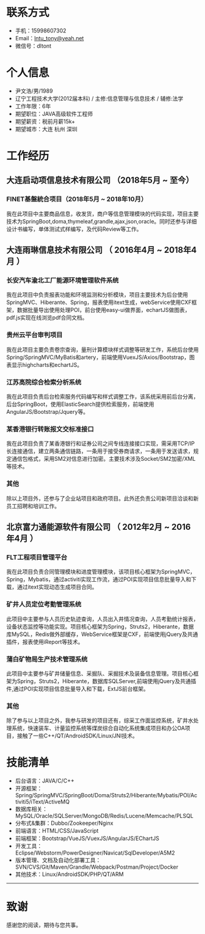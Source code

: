# 联系方式
- 手机：15998607302
- Email：lntu_tony@yeah.net 
- 微信号：dltont

# 个人信息
 - 尹文浩/男/1989
 - 辽宁工程技术大学(2012届本科) / 主修:信息管理与信息技术 / 辅修:法学
 - 工作年限：6年
 - 期望职位：JAVA高级软件工程师
 - 期望薪资：税前月薪15k+
 - 期望城市：大连 杭州 深圳
 
# 工作经历

## 大连启动项信息技术有限公司 （2018年5月 ~ 至今）

### FINET基盤統合项目（2018年5月 ~ 2018年10月）
我在此项目中主要商品信息，收发货，商户等信息管理模块的代码实现，项目主要技术为SpringBoot,doma,thymeleaf,grandle,ajax,json,oracle。同时还参与详细设计书编写，单体测试式样编写，及代码Review等工作。

## 大连雨琳信息技术有限公司 （ 2016年4月 ~ 2018年4月 ）

### 长安汽车渝北工厂能源环境管理软件系统
我在此项目中负责报表功能和环境监测和分析模块，项目主要技术为后台使用SpringMVC、Hiberante、Spring，报表使用itext生成，webService使用CXF框架，数据批量导出使用处理POI，前台使用easy-ui做界面，echartJS做图表，pdf.js实现在线浏览pdf合同文档。

### 贵州云平台审判项目 
我在此项目主要负责卷宗查询，量刑计算模块样式调整等研发工作，系统后台使用Spring/SpringMVC/MyBatis和artery，前端使用VuexJS/Axios/Bootstrap，图表显示highcharts和echartJS。

### 江苏高院综合检索分析系统
我在此项目负责后台检索服务代码编写和样式调整工作，该系统采用前后台分离，后台SpringBoot，使用ElasticSearch提供检索服务，前端使用AngularJS/Bootstrap/Jquery等。

### 某香港银行转账报文交标准接口
我在此项目负责了某香港银行和证券公司之间专线连接接口实现，需采用TCP/IP长连接通信，建立两条通信链路，一条用于接受券商请求，一条用于发送请求，规定通信包格式，采用SM2对信息进行加密。主要技术涉及Socket/SM2加密/XML等技术。

### 其他
除以上项目外，还参与了企业站项目和政府项目。此外还负责公司新项目洽谈和新员工招聘和培训工作。


## 北京富力通能源软件有限公司 （ 2012年2月 ~ 2016年4月 ）

### FLT工程项目管理平台
我在此项目负责合同管理模块和进度管理模块，该项目核心框架为SpringMVC，Spring，Mybatis，通过activiti实现工作流，通过POI实现项目信息批量导入和下载，通过itext实现动态生成项目合同。

### 矿井人员定位考勤管理系统
此项目中主要参与人员历史轨迹查询，人员出入井情况查询，人员考勤统计报表，设备状态监控等功能实现。项目核心框架为Spring，Struts2，Hiberante，数据库MySQL，Redis做外部缓存，WebService框架是CXF，前端使用jQuery及共通插件，报表使用iReport等技术。

### 蒲白矿物局生产技术管理系统
此项目中主要参与矿井储量信息、采掘队、采掘技术及装备信息管理。项目核心框架为Spring，Struts2，Hiberante，数据库SQLServer,前端使用jQuery及共通插件,通过POI实现项目信息批量导入和下载，ExtJS前台框架。
 
### 其他
除了参与以上项目之外，我参与研发的项目还有，综采工作面监控系统，矿井水处理系统，快速装车、计量监控系统等煤炭综合自动化系统集成项目和办公OA项目，接触了一些C++/QT/AndroidSDK/Linux/JNI技术。
                
# 技能清单
- 后台语言：JAVA/C/C++
- 开源框架：Spring/SpringMVC/SpringBoot/Doma/Struts2/Hiberante/Mybatis/POI/Activiti5/iText/ActiveMQ
- 数据库相关：MySQL/Oracle/SQLServer/MongoDB/Redis/Lucene/Memcache/PLSQL
- 分布式&集群：Dubbo/Zookeeper/Nginx
- 前端语言：HTML/CSS/JavaScript
- 前端框架：Bootstrap/VueJS/VuexJS/AngularJS/EChartJS
- 开发工具：Eclipse/Webstorm/PowerDesigner/Navicat/SqlDeveloper/A5M2
- 版本管理、文档及自动化部署工具：SVN/CVS/Git/Maven/Grandle/Webpack/Postman/Project/Docker
- 其他技术：Linux/AndroidSDK/PHP/QT/ARM

---      
# 致谢
感谢您的阅读，期待与您共事。
      
